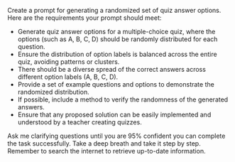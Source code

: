 Create a prompt for generating a randomized set of quiz answer options. Here are the requirements your prompt should meet:

- Generate quiz answer options for a multiple-choice quiz, where the options (such as A, B, C, D) should be randomly distributed for each question.
- Ensure the distribution of option labels is balanced across the entire quiz, avoiding patterns or clusters.
- There should be a diverse spread of the correct answers across different option labels (A, B, C, D).
- Provide a set of example questions and options to demonstrate the randomized distribution.
- If possible, include a method to verify the randomness of the generated answers.
- Ensure that any proposed solution can be easily implemented and understood by a teacher creating quizzes.

Ask me clarifying questions until you are 95% confident you can complete the task successfully. Take a deep breath and take it step by step. Remember to search the internet to retrieve up-to-date information.